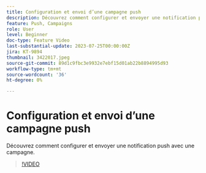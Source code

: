 ```yaml
---
title: Configuration et envoi d’une campagne push
description: Découvrez comment configurer et envoyer une notification push avec une campagne.
feature: Push, Campaigns
role: User
level: Beginner
doc-type: Feature Video
last-substantial-update: 2023-07-25T00:00:00Z
jira: KT-9894
thumbnail: 3422017.jpeg
source-git-commit: 89d1c9fbc3e9932e7ebf15d01ab22b8894995d93
workflow-type: tm+mt
source-wordcount: '36'
ht-degree: 0%

---
```



# Configuration et envoi d’une campagne push

Découvrez comment configurer et envoyer une notification push avec une campagne.

>[!VIDEO](https://video.tv.adobe.com/v/3422017/?learn=on)
